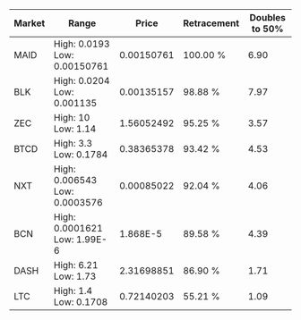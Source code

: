 | Market | Range | Price| Retracement | Doubles to 50% |
| --- | --- | --- | --- | --- |
| MAID | High: 0.0193<br />Low: 0.00150761 | 0.00150761 | 100.00 % | 6.90 |
| BLK | High: 0.0204<br />Low: 0.001135 | 0.00135157 | 98.88 % | 7.97 |
| ZEC | High: 10<br />Low: 1.14 | 1.56052492 | 95.25 % | 3.57 |
| BTCD | High: 3.3<br />Low: 0.1784 | 0.38365378 | 93.42 % | 4.53 |
| NXT | High: 0.006543<br />Low: 0.0003576 | 0.00085022 | 92.04 % | 4.06 |
| BCN | High: 0.0001621<br />Low: 1.99E-6 | 1.868E-5 | 89.58 % | 4.39 |
| DASH | High: 6.21<br />Low: 1.73 | 2.31698851 | 86.90 % | 1.71 |
| LTC | High: 1.4<br />Low: 0.1708 | 0.72140203 | 55.21 % | 1.09 |
